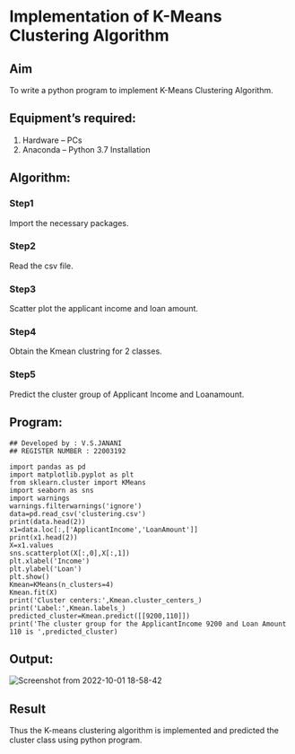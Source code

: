 # Implementation of K-Means Clustering Algorithm
## Aim
To write a python program to implement K-Means Clustering Algorithm.
## Equipment’s required:
1.	Hardware – PCs
2.	Anaconda – Python 3.7 Installation

## Algorithm:

### Step1
Import the necessary packages.

### Step2
Read the csv file.

### Step3
Scatter plot the applicant income and loan amount.

### Step4
Obtain the Kmean clustring for 2 classes.

### Step5
Predict the cluster group of Applicant Income and Loanamount.

## Program:
```
## Developed by : V.S.JANANI
## REGISTER NUMBER : 22003192

import pandas as pd
import matplotlib.pyplot as plt
from sklearn.cluster import KMeans
import seaborn as sns
import warnings
warnings.filterwarnings('ignore')
data=pd.read_csv('clustering.csv')
print(data.head(2))
x1=data.loc[:,['ApplicantIncome','LoanAmount']]
print(x1.head(2))
X=x1.values
sns.scatterplot(X[:,0],X[:,1])
plt.xlabel('Income')
plt.ylabel('Loan')
plt.show()
Kmean=KMeans(n_clusters=4)
Kmean.fit(X)
print('Cluster centers:',Kmean.cluster_centers_)
print('Label:',Kmean.labels_)
predicted_cluster=Kmean.predict([[9200,110]])
print('The cluster group for the ApplicantIncome 9200 and Loan Amount 110 is ',predicted_cluster)

```
## Output:

![Screenshot from 2022-10-01 18-58-42](https://user-images.githubusercontent.com/113497333/193411889-491bc49c-51e2-45f9-beaa-dd120328ca2f.png)

## Result
Thus the K-means clustering algorithm is implemented and predicted the cluster class using python program.
